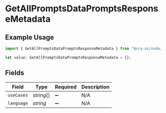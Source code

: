 # GetAllPromptsDataPromptsResponseMetadata

## Example Usage

```typescript
import { GetAllPromptsDataPromptsResponseMetadata } from "@orq-ai/node/models/operations";

let value: GetAllPromptsDataPromptsResponseMetadata = {};
```

## Fields

| Field              | Type               | Required           | Description        |
| ------------------ | ------------------ | ------------------ | ------------------ |
| `useCases`         | *string*[]         | :heavy_minus_sign: | N/A                |
| `language`         | *string*           | :heavy_minus_sign: | N/A                |